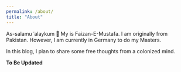 ```yaml
---
permalink: /about/
title: "About"
---
```


As-salamu ʿalaykum 🤗 My is Faizan-E-Mustafa. I am originally from Pakistan. However, I am currently in Germany to do my Masters. 

In this blog, I plan to share some free thoughts from a colonized mind.

**To Be Updated**